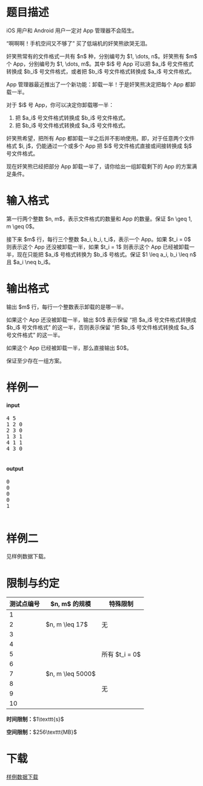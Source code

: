 # 题目描述

<p>iOS 用户和 Android 用户一定对 App 管理器不会陌生。</p>
<p>“啊啊啊！手机空间又不够了” 买了低端机的奸笑熊欲哭无泪。</p>
<p>奸笑熊常有的文件格式一共有 $n$ 种，分别编号为 $1, \dots, n$。奸笑熊有 $m$ 个 App，分别编号为 $1, \dots, m$。其中 $i$ 号 App 可以把 $a_i$ 号文件格式转换成 $b_i$ 号文件格式，或者把 $b_i$ 号文件格式转换成 $a_i$ 号文件格式。</p>
<p>App 管理器最近推出了一个新功能：卸载一半！于是奸笑熊决定把每个 App 都卸载一半。</p>
<p>对于 $i$ 号 App，你可以决定你卸载哪一半：</p>
<ol><li>把 $a_i$ 号文件格式转换成 $b_i$ 号文件格式。</li>
<li>把 $b_i$ 号文件格式转换成 $a_i$ 号文件格式。</li>
</ol><p>奸笑熊希望，把所有 App 都卸载一半之后并不影响使用。即，对于任意两个文件格式 $i, j$，仍能通过一个或多个 App 把 $i$ 号文件格式直接或间接转换成 $j$ 号文件格式。</p>
<p>现在奸笑熊已经把部分 App 卸载一半了，请你给出一组卸载剩下的 App 的方案满足条件。</p>

# 输入格式


<p>第一行两个整数 $n, m$，表示文件格式的数量和 App 的数量。保证 $n \geq 1, m \geq 0$。</p>
<p>接下来 $m$ 行，每行三个整数 $a_i, b_i, t_i$，表示一个 App。如果 $t_i = 0$ 则表示这个 App 还没被卸载一半，如果 $t_i = 1$ 则表示这个 App 已经被卸载一半，现在只能把 $a_i$ 号格式转换为 $b_i$ 号格式。保证 $1 \leq a_i, b_i \leq n$ 且 $a_i \neq b_i$。</p>

# 输出格式


<p>输出 $m$ 行，每行一个整数表示卸载的是哪一半。</p>
<p>如果这个 App 还没被卸载一半，输出 $0$ 表示保留 “把 $a_i$ 号文件格式转换成 $b_i$ 号文件格式” 的这一半，否则表示保留 “把 $b_i$ 号文件格式转换成 $a_i$ 号文件格式” 的这一半。</p>
<p>如果这个 App 已经被卸载一半，那么直接输出 $0$。</p>
<p>保证至少存在一组方案。</p>

# 样例一


<h4>input</h4>
<pre>4 5
1 2 0
2 3 0
1 3 1
4 1 1
4 3 0

</pre>

<h4>output</h4>
<pre>0
0
0
0
1

</pre>


# 样例二


<p>见样例数据下载。</p>

# 限制与约定


<div class="table-responsive">
<table class="table table-bordered table-text-center table-vertical-middle"><thead><tr><th>测试点编号</th><th>$n, m$ 的规模</th><th>特殊限制</th></tr></thead><tbody><tr><td>1</td><td rowspan="3">$n, m \leq 17$</td><td rowspan="3">无</td></tr><tr><td>2</td></tr><tr><td>3</td></tr><tr><td>4</td><td rowspan="7">$n, m \leq 5000$</td><td rowspan="3">所有 $t_i = 0$</td></tr><tr><td>5</td></tr><tr><td>6</td></tr><tr><td>7</td><td rowspan="4">无</td></tr><tr><td>8</td></tr><tr><td>9</td></tr><tr><td>10</td></tr></tbody></table></div>

<p><strong>时间限制：</strong>$1\texttt{s}$</p>
<p><strong>空间限制：</strong>$256\texttt{MB}$</p>

# 下载


<p><a href="/download.php?type=problem&amp;id=134">样例数据下载</a></p>
